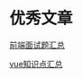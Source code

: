 # 优秀文章

[前端面试题汇总](https://mp.weixin.qq.com/s/aembi7YFc1MciJO1yQdlxg)

[vue知识点汇总](https://segmentfault.com/a/1190000017103048)

[](https://segmentfault.com/a/1190000018257074)